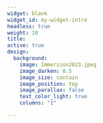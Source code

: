 ```yaml
---
widget: blank
widget_id: my-widget-intro
headless: true
weight: 10
title: 
active: true
design:
  background:
    image: Immersion2023.jpeg
    image_darken: 0.5
    image_size: contain
    image_position: top
    image_parallax: false
    text_color_light: true
    columns: "1"

---
```

